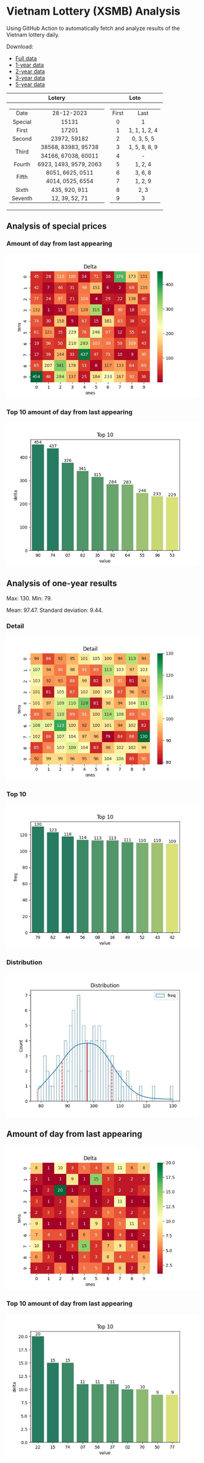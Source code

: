 # Vietnam Lottery (XSMB) Analysis

Using GitHub Action to automatically fetch and analyze results of the Vietnam lottery daily.

Download:

* [Full data](https://raw.githubusercontent.com/khiemdoan/vietnam-lottery-xsmb-analysis/main/results/xsmb.csv)
* [1-year data](https://raw.githubusercontent.com/khiemdoan/vietnam-lottery-xsmb-analysis/main/results/xsmb_1_year.csv)
* [2-year data](https://raw.githubusercontent.com/khiemdoan/vietnam-lottery-xsmb-analysis/main/results/xsmb_2_year.csv)
* [3-year data](https://raw.githubusercontent.com/khiemdoan/vietnam-lottery-xsmb-analysis/main/results/xsmb_3_year.csv)
* [5-year data](https://raw.githubusercontent.com/khiemdoan/vietnam-lottery-xsmb-analysis/main/results/xsmb_5_year.csv)

| Lotery      | Loto |
| :-----------: | :-----------: |
| <table><tr><td>Date</td><td>28-12-2023</td></tr><tr><td>Special</td><td>15131</td></tr><tr><td>First</td><td>17201</td></tr><tr><td>Second</td><td>23972, 59182</td></tr><tr><td rowspan="2">Third</td><td>38568, 83983, 95738</td></tr><tr><td>34166, 67038, 60011</td></tr><tr><td>Fourth</td><td>6923, 1493, 9579, 2063</td></tr><tr><td rowspan="2">Fifth</td><td>8051, 6625, 0511</td></tr><tr><td>4014, 0525, 6554</td></tr><tr><td>Sixth</td><td>435, 920, 911</td></tr><tr><td>Seventh</td><td>12, 39, 52, 71</td></tr></table> | <table><tr><td>First</td><td>Last</td></tr><tr><td>0</td><td>1</td></tr><tr><td>1</td><td>1, 1, 1, 2, 4</td></tr><tr><td>2</td><td>0, 3, 5, 5</td></tr><tr><td>3</td><td>1, 5, 8, 8, 9</td></tr><tr><td>4</td><td>-</td></tr><tr><td>5</td><td>1, 2, 4</td></tr><tr><td>6</td><td>3, 6, 8</td></tr><tr><td>7</td><td>1, 2, 9</td></tr><tr><td>8</td><td>2, 3</td></tr><tr><td>9</td><td>3</td></tr></table> |


<h2>Analysis of special prices</h2>

<h3>Amount of day from last appearing</h3>

![Delta](images/special_delta.jpg)

<h3>Top 10 amount of day from last appearing</h3>

![Delta top 10](images/special_delta_top_10.jpg)

<h2>Analysis of one-year results</h2>

Max: 130. Min: 79.

Mean: 97.47. Standard deviation: 9.44.

<h3>Detail</h3>

![Detail](images/heatmap.jpg)

<h3>Top 10</h3>

![Top 10](images/top-10.jpg)

<h3>Distribution</h3>

![Distribution](images/distribution.jpg)

<h2>Amount of day from last appearing</h2>

![Delta](images/delta.jpg)

<h3>Top 10 amount of day from last appearing</h3>

![Delta top 10](images/delta_top_10.jpg)
